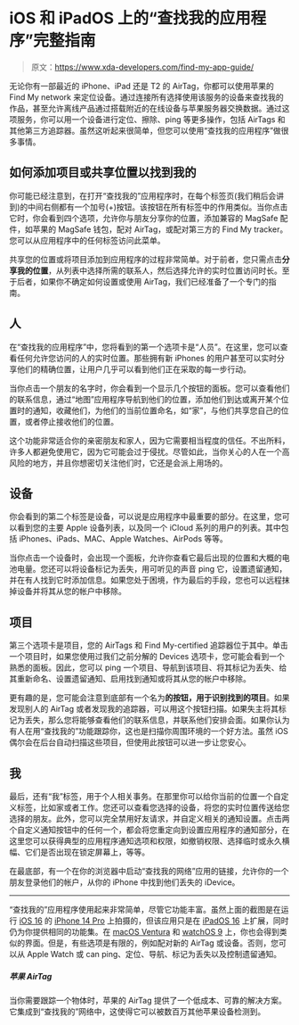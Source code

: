 # iOS 和 iPadOS 上的“查找我的应用程序”完整指南

> 原文：<https://www.xda-developers.com/find-my-app-guide/>

无论你有一部最近的 iPhone、iPad 还是 T2 的 AirTag，你都可以使用苹果的 Find My network 来定位设备。通过连接所有选择使用该服务的设备来查找我的作品，甚至允许离线产品通过搭载附近的在线设备与苹果服务器交换数据。通过这项服务，你可以用一个设备进行定位、擦除、ping 等更多操作，包括 AirTags 和其他第三方追踪器。虽然这听起来很简单，但您可以使用“查找我的应用程序”做很多事情。

## 如何添加项目或共享位置以找到我的

你可能已经注意到，在打开“查找我的”应用程序时，在每个标签页(我们稍后会讲到)的中间右侧都有一个加号(+)按钮。该按钮在所有标签中的作用类似。当你点击它时，你会看到四个选项，允许你与朋友分享你的位置，添加兼容的 MagSafe 配件，如苹果的 MagSafe 钱包，配对 AirTag，或配对第三方的 Find My tracker。您可以从应用程序中的任何标签访问此菜单。

共享您的位置或将项目添加到应用程序的过程非常简单。对于前者，您只需点击**分享我的位置**，从列表中选择所需的联系人，然后选择允许的实时位置访问时长。至于后者，如果你不确定如何设置或使用 AirTag，我们已经准备了一个专门的指南。

## 人

在“查找我的应用程序”中，您将看到的第一个选项卡是“人员”。在这里，您可以查看任何允许您访问的人的实时位置。那些拥有新 iPhones 的用户甚至可以实时分享他们的精确位置，让用户几乎可以看到他们正在采取的每一步行动。

当你点击一个朋友的名字时，你会看到一个显示几个按钮的面板。您可以查看他们的联系信息，通过“地图”应用程序导航到他们的位置，添加他们到达或离开某个位置时的通知，收藏他们，为他们的当前位置命名，如“家”，与他们共享您自己的位置，或者停止接收他们的位置。

这个功能非常适合你的亲密朋友和家人，因为它需要相当程度的信任。不出所料，许多人都避免使用它，因为它可能会过于侵扰。尽管如此，当你关心的人在一个高风险的地方，并且你想密切关注他们时，它还是会派上用场的。

## 设备

你会看到的第二个标签是设备，可以说是应用程序中最重要的部分。在这里，您可以看到您的主要 Apple 设备列表，以及同一个 iCloud 系列的用户的列表。其中包括 iPhones、iPads、MAC、Apple Watches、AirPods 等等。

当你点击一个设备时，会出现一个面板，允许你查看它最后出现的位置和大概的电池电量。您还可以将设备标记为丢失，用可听见的声音 ping 它，设置遗留通知，并在有人找到它时添加信息。如果您处于困境，作为最后的手段，您也可以远程抹掉设备并将其从您的帐户中移除。

## 项目

第三个选项卡是项目，您的 AirTags 和 Find My-certified 追踪器位于其中。单击一个项目时，如果您使用过我们之前分解的 Devices 选项卡，您可能会看到一个熟悉的面板。因此，您可以 ping 一个项目、导航到该项目、将其标记为丢失、给其重新命名、设置遗留通知、启用找到通知或将其从您的帐户中移除。

更有趣的是，您可能会注意到底部有一个名为**的按钮，用于识别找到的项目**。如果发现别人的 AirTag 或者发现我的追踪器，可以用这个按钮扫描。如果失主将其标记为丢失，那么您将能够查看他们的联系信息，并联系他们安排会面。如果你认为有人在用“查找我的”功能跟踪你，这也是扫描你周围环境的一个好方法。虽然 iOS 偶尔会在后台自动扫描这些项目，但使用此按钮可以进一步让您安心。

## 我

最后，还有“我”标签，用于个人相关事务。在那里你可以给你当前的位置一个自定义标签，比如家或者工作。您还可以查看您选择的设备，将您的实时位置传送给您选择的朋友。此外，您可以完全禁用好友请求，并自定义相关的通知设置。点击两个自定义通知按钮中的任何一个，都会将您重定向到设置应用程序的通知部分，在这里您可以获得典型的应用程序通知选项和权限，如撤销权限、选择临时或永久横幅、它们是否出现在锁定屏幕上，等等。

在最底部，有一个在你的浏览器中启动“查找我的网络”应用的链接，允许你的一个朋友登录他们的帐户，从你的 iPhone 中找到他们丢失的 iDevice。

* * *

“查找我的”应用程序使用起来非常简单，尽管它功能丰富。虽然上面的截图是在运行 [iOS 16](http://xda-developers.com/ios-16) 的 [iPhone 14 Pro](http://xda-developers.com/apple-iphone-14-pro-review) 上拍摄的，但该应用只是在 [iPadOS 16](http://xda-developers.com/ipados-16) 上扩展，同时仍为你提供相同的功能集。在 [macOS Ventura](http://xda-developers.com/macos-ventura) 和 [watchOS 9](http://xda-developers.com/watchos-9) 上，你也会得到类似的界面。但是，有些选项是有限的，例如配对新的 AirTag 或设备。否则，您可以从 Apple Watch 或 can ping、定位、导航、标记为丢失以及控制遗留通知。

##### 苹果 AirTag

当你需要跟踪一个物体时，苹果的 AirTag 提供了一个低成本、可靠的解决方案。它集成到“查找我的”网络中，这使得它可以被数百万其他苹果设备检测到。